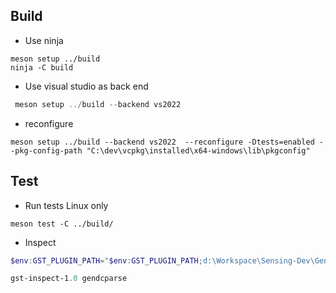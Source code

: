 
## Build

- Use ninja

```
meson setup ../build
ninja -C build
```
- Use visual studio as back end
```powershell
 meson setup ../build --backend vs2022
 ```

- reconfigure 
 ```
 meson setup ../build --backend vs2022  --reconfigure -Dtests=enabled --pkg-config-path "C:\dev\vcpkg\installed\x64-windows\lib\pkgconfig"  
```

 ## Test

- Run tests Linux only

```
meson test -C ../build/
```

 - Inspect

```powershell
$env:GST_PLUGIN_PATH="$env:GST_PLUGIN_PATH;d:\Workspace\Sensing-Dev\GenDC\build\gst\gendcparse"
```
```powershell
gst-inspect-1.0 gendcparse
```


